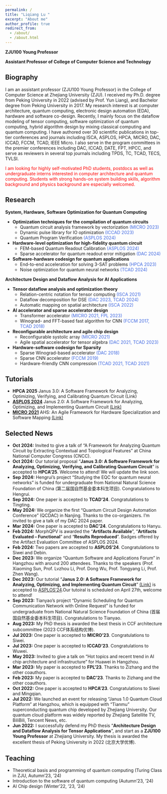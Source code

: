 ```yaml
---
permalink: /
title: "Liqiang Lu "
excerpt: "About me"
author_profile: true
redirect_from: 
  - /about/
  - /about.html
---
```

<!-- 字体加粗 -->

**ZJU100 Young Professor**

**Assistant Professor of College of Computer Science and Technology**

## Biography
I am an assistant professor (ZJU100 Young Professor) in the College of Computer Science at Zhejiang University (ZJU). I received my Ph.D. degree from Peking University in 2022 (advised by Prof. Yun Liang), and Bachelor degree from Peking University in 2017. My research interest is at computer architecture, quantum computing, electronic design automation (EDA), hardware and software co-design. Recently, I mainly focus on the dataflow modeling of tensor computing, software optimization of quantum computing, hybrid algorithm design by mixing classical computing and quantum computing. I have authored over 30 scientific publications in top-tier conferences and journals including ISCA, ASPLOS, HPCA, MICRO, DAC, ICCAD, FCCM, TCAD, IEEE Micro. I also serve in the program committees in the premier conferences including DAC, ICCAD, DATE, FPT, HPCC, and serve as reviewers in several top journals including TPDS, TC, TCAD, TECS, TVLSI. 

<font color=red>I am looking for highly self-motivated PhD students, postdocs as well as undergraduate interns interested in computer architecture and quantum computing. Students with strong hands-on system building skills, algorithm background and physics background are especially welcomed.</font>


## Research
**System, Hardware, Software Optimization for Quantum Computing**
- **Optimization techniques for the compilation of quantum circuits**
  - Quantum circuit analysis framework by vectorization <font color=royalblue>(MICRO 2023)</font>
  - Dynamic pulse library for IO optimization <font color=royalblue>(ICCAD 2023)</font>
  - Quantum Program Verification <font color=royalblue>(ASPLOS 2024)</font>
- **Hardware-level optimization for high-fidelity quantum circuit**
  - FEM-based Quantum Readout Calibration <font color=royalblue>(ASPLOS 2024)</font>
  - Sparse accelerator for quantum readout error mitigation <font color=royalblue>(DAC 2024)</font>
- **Software-hardware codesign for quantum applications**
  - End-to-end acceleration for solving 3-SAT problems <font color=royalblue>(HPCA 2023)</font>
  - Noise optimization for quantum neural networks <font color=royalblue>(TCAD 2024)</font>

**Architecture Design and Dataflow Analysis for AI Applications**
- **Tensor dataflow analysis and optimization theory**
  - Relation-centric notation for tensor computing <font color=royalblue>(ISCA 2021)</font>
  - Dataflow decomposition for DSE <font color=royalblue>(DAC 2023, TCAD 2024)</font>
  - Automatic mapping on spatial architecture <font color=royalblue>(ISCA 2022)</font>
- **AI accelerator and sparse accelerator design**
  - Transformer accelerator <font color=royalblue>(MICRO 2021, FPL 2023)</font>
  - Winograd- and FFT-based fast algorithm for CNN <font color=royalblue>(FCCM 2017, TCAD 2018)</font>
- **Reconfigurable architecture and agile chip design**
  - Reconfigurable systolic array <font color=royalblue>(MICRO 2021)</font>
  - Agile spatial accelerator for tensor algebra <font color=royalblue>(DAC 2021, TCAD 2023)</font>
- **Hardware-software codesign for Sparsity**
  - Sparse Winograd-based accelerator <font color=royalblue>(DAC 2018)</font>
  - Sparse CNN accelerator <font color=royalblue>(FCCM 2019)</font>
  - Hardware-friendly CNN compression <font color=royalblue>(TCAD 2021, TCAD 2021)</font>


## Tutorials
- **HPCA 2025** Janus 3.0: A Software Framework for Analyzing, Optimizing, Verifying, and Calibrating Quantum Circuit (Link)
- [**ASPLOS 2024**](https://www.asplos-conference.org/asplos2024/workshops-and-tutorials/) Janus 2.0: A Software Framework for Analyzing, Optimizing, and Implementing Quantum Circuit [(Link)](https://janusq.github.io/tutorials/home)
- [**MICRO 2021**](https://microarch.org/micro54/program/workshops.php) AHS: An Agile Framework for Hardware Specialization and Software Mapping [(Link)](https://pku-ahs.github.io/tutorial/en/master/)


## Selected News
- **Oct 2024:** Invited to give a talk of “A Framework for Analyzing Quantum Circuit by Extracting Contextual and Topological Features” at China National Computer Congress (CNCC).
- **Oct 2024:** Our tutorial proposal “**Janus 3.0: A Software Framework for Analyzing, Optimizing, Verifying, and Calibrating Quantum Circuit**” is accepted to **HPCA’25**. Welcome to attend! We will update the link soon.
- **Sep 2024:** Hengrui’s project “Studying the EQC for quantum neural networks” is funded for undergraduate from National Natural Science Foundation of China (第二届国自然基金委本科生项目). Congratulations to Hengrui.
- **Sep 2024:** One paper is accepted to **TCAD’24**. Congratulations to Tingting.
- **May 2024:** We organize the first “Quantum Circuit Design Automation Conference” (QCDAC) in Nanjing. Thanks to the co-organizers. I’m invited to give a talk of my DAC 2024 paper.
- **Mar 2024:** One paper is accepted to **DAC’24**. Congratulations to Hanyu.
- **Feb 2024:** MorphQPV is awarded the “**Artifacts Available**”, “**Artifacts Evaluated – Functional**” and “**Results Reproduced**”. Badges offered by the Artifact Evaluation Committee of ASPLOS 2024.
- **Feb 2024:** Two papers are accepted to **ASPLOS’24**. Congratulations to Siwei and Debin.
- **Dec 2023:** We organize “Quantum Software and Applications Forum” in Hangzhou with around 200 attendees. Thanks to the speakers (Prof. Xiaoming Sun, Prof. Lvzhou Li, Prof. Dong Wu, Prof. Tongyang Li, Prof. Zhen Wang).
- **Dec 2023:** Our tutorial “**Janus 2.0: A Software Framework for Analyzing, Optimizing, and Implementing Quantum Circuit**” [(Link)](https://janusq.github.io/tutorials/home) is accepted to [ASPLOS’24](https://www.asplos-conference.org/asplos2024/workshops-and-tutorials).Our tutoiral is scheduled on April 27th, welcome to attend!
- **Sep 2023:** Tianyao’s project “Dynamic Scheduling for Quantum Communication Network with Online Request” is funded for undergraduate from National Natural Science Foundation of China (首届国自然基金委本科生项目). Congratulations to Tianyao.
- **Aug 2023:** My PhD thesis is awarded the best thesis in CCF architecture subcommittee (2023 CCF体系结构优博).
- **Jul 2023:** One paper is accepted to **MICRO’23**. Congratulations to Siwei.
- **Jul 2023:** One paper is accepted to **ICCAD’23**. Congratulations to Wuwei.
- **May 2023:** Invited to give a talk on “Hot topics and recent trend in AI chip architecture and infrastructure” for Huawei in Hangzhou.
- **Mar 2023:** My paper is accepted to **FPL’23**. Thanks to Zizhang and the other coauthors.
- **Feb 2023:** My paper is accepted to **DAC’23**. Thanks to Zizhang and the other coauthors.
- **Oct 2022:** One paper is accepted to **HPCA’23**. Congratulations to Siwei and Mingqian.
- **Jul 2022:** We launched an event for releasing “Janus 1.0 Quantum Cloud Platform” at Hangzhou, which is equipped with “Tianmu” superconducting quantum chip developed by Zhejiang University. Our quantum cloud platform was widely reported by Zhejiang Satellite TV, BiliBili, Tencent News, etc.
- **Jun 2022:** I successfully defend my PhD thesis “**Architecture Design and Dataflow Analysis for Tensor Applications**”, and start as a **ZJU100 Young Professor** at Zhejiang University. My thesis is awarded the excellent thesis of Peking University in 2022 (北京大学优博).
  

## Teaching
- Theoretical basis and programming of quantum computing (Turing Class in ZJU, Autumn’23, ’24)
- Introduction to the software of quantum computing (Autumn’23, ’24)
- AI Chip design (Winter’22, ’23, ’24)
